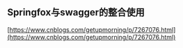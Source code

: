 ## Springfox与swagger的整合使用
[https://www.cnblogs.com/getupmorning/p/7267076.html](https://www.cnblogs.com/getupmorning/p/7267076.html)
<!--stackedit_data:
eyJoaXN0b3J5IjpbMTYyNTcyODc5NF19
-->